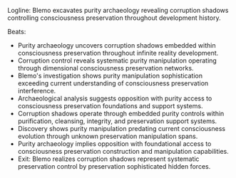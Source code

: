 ﻿---
series: 6
novella: 2
file: S6N2_CH05
type: chapter
pov: Blemo
setting: Purity archaeology - corruption shadows
word_target_min: 1201
word_target_max: 2299
status: outline
---
Logline: Blemo excavates purity archaeology revealing corruption shadows controlling consciousness preservation throughout development history.

Beats:
- Purity archaeology uncovers corruption shadows embedded within consciousness preservation throughout infinite reality development.
- Corruption control reveals systematic purity manipulation operating through dimensional consciousness preservation networks.
- Blemo's investigation shows purity manipulation sophistication exceeding current understanding of consciousness preservation interference.
- Archaeological analysis suggests opposition with purity access to consciousness preservation foundations and support systems.
- Corruption shadows operate through embedded purity controls within purification, cleansing, integrity, and preservation support systems.
- Discovery shows purity manipulation predating current consciousness evolution through unknown preservation manipulation spans.
- Purity archaeology implies opposition with foundational access to consciousness preservation construction and manipulation capabilities.
- Exit: Blemo realizes corruption shadows represent systematic preservation control by preservation sophisticated hidden forces.